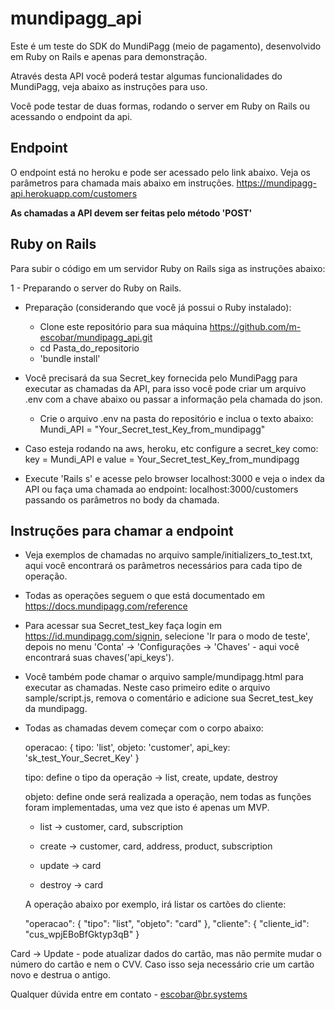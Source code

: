 # mundipagg_api

Este é um teste do SDK do MundiPagg (meio de pagamento), desenvolvido em Ruby on Rails e apenas para demonstração.

Através desta API você poderá testar algumas funcionalidades do MundiPagg, veja abaixo as instruções para uso.

Você pode testar de duas formas, rodando o server em Ruby on Rails ou acessando o endpoint da api.

Endpoint
--------


O endpoint está no heroku e pode ser acessado pelo link abaixo. Veja os parâmetros para chamada mais abaixo em instruções.
https://mundipagg-api.herokuapp.com/customers

**As chamadas a API devem ser feitas pelo método 'POST'**


Ruby on Rails
-------------
Para subir o código em um servidor Ruby on Rails siga as instruções abaixo:

1 - Preparando o server do Ruby on Rails.

- Preparação (considerando que você já possui o Ruby instalado):  
  - Clone este repositório para sua máquina
    https://github.com/m-escobar/mundipagg_api.git
  - cd Pasta_do_repositorio
  - 'bundle install'
  
- Você precisará da sua Secret_key fornecida pelo MundiPagg para executar as chamadas da API, para isso você pode criar um arquivo .env com a chave abaixo ou passar a informação pela chamada do json.
  - Crie o arquivo .env na pasta do repositório e inclua o texto abaixo:
    Mundi_API = "Your_Secret_test_Key_from_mundipagg"

- Caso esteja rodando na aws, heroku, etc configure a secret_key como:
  key = Mundi_API e value = Your_Secret_test_Key_from_mundipagg

- Execute 'Rails s' e acesse pelo browser localhost:3000 e veja o index da API ou faça uma chamada ao endpoint:
 localhost:3000/customers passando os parâmetros no body da chamada.
 
Instruções para chamar a endpoint
---------------------------------

- Veja exemplos de chamadas no arquivo sample/initializers_to_test.txt, aqui você encontrará os parâmetros necessários para cada tipo de operação.
 
- Todas as operações seguem o que está documentado em https://docs.mundipagg.com/reference

- Para acessar sua Secret_test_key faça login em https://id.mundipagg.com/signin, selecione 'Ir para o modo de teste', depois no menu 'Conta' -> 'Configurações -> 'Chaves' - aqui você encontrará suas chaves('api_keys').

- Você também pode chamar o arquivo sample/mundipagg.html para executar as chamadas. Neste caso primeiro edite o arquivo sample/script.js, remova o comentário e adicione sua Secret_test_key da mundipagg.

- Todas as chamadas devem começar com o corpo abaixo:
  
  operacao: {
      tipo: 'list',
      objeto: 'customer',
      api_key: 'sk_test_Your_Secret_Key'
    }
  
  tipo: define o tipo da operação -> list, create, update, destroy

  objeto: define onde será realizada a operação, nem todas as funções foram implementadas, uma vez que isto é apenas um MVP.
  
  - list -> customer, card, subscription
  
  - create -> customer, card, address, product, subscription
  
  - update -> card
  
  - destroy -> card
  
  A operação abaixo por exemplo, irá listar os cartões do cliente:

  "operacao": {
              "tipo": "list",
              "objeto": "card"
              },
              "cliente": {
                "cliente_id": "cus_wpjEBoBfGktyp3qB"
              }
          
 Card -> Update - pode atualizar dados do cartão, mas não permite mudar o número do cartão e nem o CVV. Caso isso seja necessário crie um cartão novo e destrua o antigo.
 

Qualquer dúvida entre em contato - escobar@br.systems
